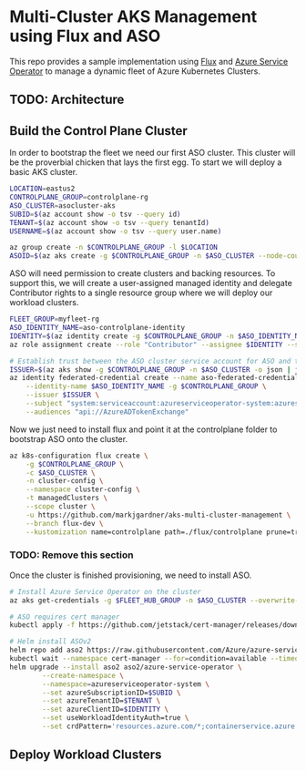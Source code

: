 # Multi-Cluster AKS Management using Flux and ASO
This repo provides a sample implementation using [Flux]() and [Azure Service Operator]() to manage a dynamic fleet of Azure Kubernetes Clusters.

## TODO: Architecture

## Build the Control Plane Cluster
In order to bootstrap the fleet we need our first ASO cluster. This cluster will be the proverbial chicken that lays the first egg. To start we will deploy a basic AKS cluster.

```bash
LOCATION=eastus2
CONTROLPLANE_GROUP=controlplane-rg
ASO_CLUSTER=asocluster-aks
SUBID=$(az account show -o tsv --query id)
TENANT=$(az account show -o tsv --query tenantId)
USERNAME=$(az account show -o tsv --query user.name)

az group create -n $CONTROLPLANE_GROUP -l $LOCATION
ASOID=$(az aks create -g $CONTROLPLANE_GROUP -n $ASO_CLUSTER --node-count 1 --enable-oidc-issuer --enable-workload-identity --generate-ssh-keys -o tsv --query id)
```

ASO will need permission to create clusters and backing resources. To support this, we will create a user-assigned managed identity and delegate Contributor rights to a single resource group where we will deploy our workload clusters.

```bash
FLEET_GROUP=myfleet-rg
ASO_IDENTITY_NAME=aso-controlplane-identity
IDENTITY=$(az identity create -g $CONTROLPLANE_GROUP -n $ASO_IDENTITY_NAME -o tsv --query clientId)
az role assignment create --role "Contributor" --assignee $IDENTITY --scope /subscriptions/$SUBID/resourceGroups/$CONTROLPLANE_GROUP

# Establish trust between the ASO cluster service account for ASO and the UMI
ISSUER=$(az aks show -g $CONTROLPLANE_GROUP -n $ASO_CLUSTER -o json | jq -r '.oidcIssuerProfile.issuerUrl')
az identity federated-credential create --name aso-federated-credential \
    --identity-name $ASO_IDENTITY_NAME -g $CONTROLPLANE_GROUP \
    --issuer $ISSUER \
    --subject "system:serviceaccount:azureserviceoperator-system:azureserviceoperator-default" \
    --audiences "api://AzureADTokenExchange"
```

Now we just need to install flux and point it at the controlplane folder to bootstrap ASO onto the cluster.

```bash
az k8s-configuration flux create \
    -g $CONTROLPLANE_GROUP \
    -c $ASO_CLUSTER \
    -n cluster-config \
    --namespace cluster-config \
    -t managedClusters \
    --scope cluster \
    -u https://github.com/markjgardner/aks-multi-cluster-management \
    --branch flux-dev \
    --kustomization name=controlplane path=./flux/controlplane prune=true
```


### TODO: Remove this section
Once the cluster is finished provisioning, we need to install ASO.

```bash
# Install Azure Service Operator on the cluster
az aks get-credentials -g $FLEET_HUB_GROUP -n $ASO_CLUSTER --overwrite-existing

# ASO requires cert manager
kubectl apply -f https://github.com/jetstack/cert-manager/releases/download/v1.14.1/cert-manager.yaml

# Helm install ASOv2
helm repo add aso2 https://raw.githubusercontent.com/Azure/azure-service-operator/main/v2/charts
kubectl wait --namespace cert-manager --for=condition=available --timeout=600s deployment/cert-manager
helm upgrade --install aso2 aso2/azure-service-operator \
        --create-namespace \
        --namespace=azureserviceoperator-system \
        --set azureSubscriptionID=$SUBID \
        --set azureTenantID=$TENANT \
        --set azureClientID=$IDENTITY \
        --set useWorkloadIdentityAuth=true \
        --set crdPattern='resources.azure.com/*;containerservice.azure.com/*;kubernetesconfiguration.azure.com/*'
```

## Deploy Workload Clusters
